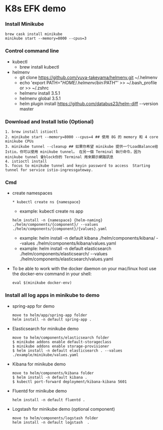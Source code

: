 # K8s EFK demo

### Install Minikube
```
brew cask install minikube
minikube start --memory=8000 --cpus=3
```
### Control command line
* kubectl
  * brew install kubectl
* helmenv
    * git clone https://github.com/yuya-takeyama/helmenv.git ~/.helmenv
    * echo 'export PATH="$HOME/.helmenv/bin:$PATH"' >> ~/.bash_profile or >> ~/.zshrc
    * helmenv install 3.5.1
    * helmenv global 3.5.1
    * helm plugin install https://github.com/databus23/helm-diff --version master
    
### Download and Install Istio (Optional)
  ```
  1. brew install istioctl
  2. minikube start --memory=8000 --cpus=4 ## 使用 8G 的 memory 和 4 core minikube CPUs
  3. minikube tunnel --cleanup ## 如果你希望 minikube 提供一个LoadBalance给 Istio，你可以使用 minikube tunnel。 在另一個 Terminal 執行命令，因为 minikube tunnel 會block你的 Terminal 用來顯示網路訊息
  4. istioctl install
  5. focus to minikube tunnel and keyin password to access  Starting tunnel for service istio-ingressgateway.
  ```
### Cmd
* create namespaces
  ```
  * kubectl create ns {namespace}
  ```
  * example: kubectl create ns app
  ```
  helm install -n {namespace} {helm-naming} ./helm/components/{component}/ --values ./helm/components/{component}/{values}.yaml
  ```
  * example: helm install -n default kibana ./helm/components/kibana/ --values ./helm/components/kibana/values.yaml
  * example: helm install -n default elasticsearch ./helm/components/elasticsearch/ --values ./helm/components/elasticsearch/values.yaml

* To be able to work with the docker daemon on your mac/linux host use the docker-env command in your shell:
  ```
  eval $(minikube docker-env)
  ```
### Install all log apps in minikube to demo
* spring-app for demo
  ```
  move to helm/app/spring-app folder
  helm install -n default spring-app .
  ```
  
* Elasticsearch for minikube demo
  ```
  move to helm/components/elasticsearch folder
  $ minikube addons enable default-storageclass
  $ minikube addons enable storage-provisioner
  $ helm install -n default elasticsearch . --values ./example/minikube/values.yaml
  ```
* Kibana for minikube demo
  ```
  move to helm/components/kibana folder
  $ helm install -n default kibana .
  $ kubectl port-forward deployment/kibana-kibana 5601
  ```
  
* Fluentd for minikube demo
  ```
  helm install -n default fluentd .
  ```
  
* Logstash for minikube demo (optional component)
  ```
  move to helm/components/logstash folder
  helm install -n default logstash  .
  ```


